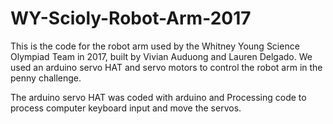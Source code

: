# WY-Scioly-Robot-Arm-2017
This is the code for the robot arm used by the Whitney Young Science Olympiad Team in 2017, built by Vivian Auduong and Lauren Delgado. We used an arduino servo HAT and servo motors to control the robot arm in the penny challenge.


The arduino servo HAT was coded with arduino and Processing code to process computer keyboard input and move the servos.
